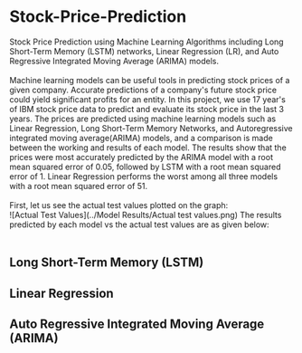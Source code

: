 # Stock-Price-Prediction
Stock Price Prediction using Machine Learning Algorithms including Long Short-Term Memory (LSTM) networks, Linear Regression (LR), and Auto Regressive Integrated Moving Average (ARIMA) models. <br />
<br />
Machine learning models can be useful tools in predicting stock prices of a given company. Accurate predictions of a company's future stock price could yield significant profits for an entity. In this project, we use 17 year's of IBM stock price data to predict and evaluate its stock price in the last 3 years. The prices are predicted using machine learning models such as Linear Regression, Long Short-Term Memory Networks, and Autoregressive integrated moving average(ARIMA) models, and a comparison is made between the working and results of each model. The results show that the prices were most accurately predicted by the ARIMA model with a root mean squared error of 0.05, followed by LSTM with a root mean squared error of 1. Linear Regression performs the worst among all three models with a root mean squared error of 51. <br />
<br />
First, let us see the actual test values plotted on the graph: <br />
![Actual Test Values](../Model Results/Actual test values.png)
The results predicted by each model vs the actual test values are as given below: <br />
<br />
## Long Short-Term Memory (LSTM) <br />
## Linear Regression <br />
## Auto Regressive Integrated Moving Average (ARIMA)

